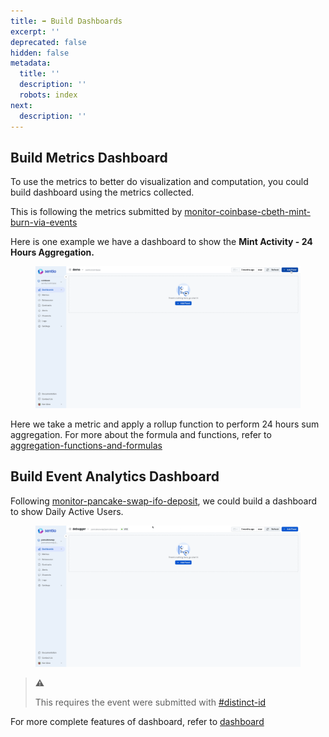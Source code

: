 ```yaml
---
title: ➡ Build Dashboards
excerpt: ''
deprecated: false
hidden: false
metadata:
  title: ''
  description: ''
  robots: index
next:
  description: ''
---
```

## Build Metrics Dashboard

To use the metrics to better do visualization and computation, you could build dashboard using the metrics collected.

This is following the metrics submitted by [monitor-coinbase-cbeth-mint-burn-via-events](monitor-coinbase-cbeth-mint-burn-via-events "mention")

Here is one example we have a dashboard to show the **Mint Activity - 24 Hours Aggregation.**

<figure>
  <img src="https://raw.githubusercontent.com/sentioxyz/docs/v1.0/assets/dashboard (1).gif" alt="" />

  <figcaption />
</figure>

Here we take a metric and apply a rollup function to perform 24 hours sum aggregation. For more about the formula and functions, refer to [aggregation-functions-and-formulas](aggregation-functions-and-formulas "mention")

## Build Event Analytics Dashboard

Following [monitor-pancake-swap-ifo-deposit](monitor-pancake-swap-ifo-deposit "mention"), we could build a dashboard to show Daily Active Users.

<figure>
  <img src="https://raw.githubusercontent.com/sentioxyz/docs/v1.0/assets/eventAnalytics.gif" alt="" />

  <figcaption />
</figure>

> ⚠️
>
> This requires the event were submitted with [#distinct-id](logs-in-processor#distinct-id "mention")

For more complete features of dashboard, refer to [dashboard](dashboard "mention")